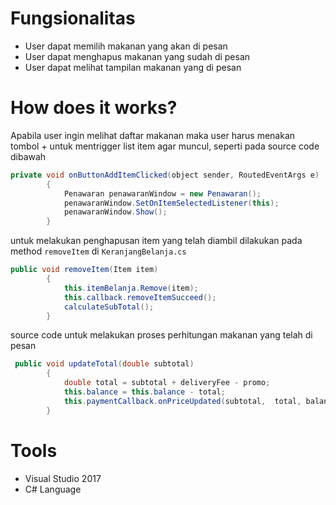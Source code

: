 ﻿# Fungsionalitas

- User dapat memilih makanan yang akan di pesan
- User dapat menghapus makanan yang sudah di pesan
- User dapat melihat tampilan makanan yang di pesan

# How does it works?

Apabila user ingin melihat daftar makanan maka user harus menakan tombol + untuk mentrigger list item agar muncul, seperti pada source code dibawah

``` java
private void onButtonAddItemClicked(object sender, RoutedEventArgs e)
        {
            Penawaran penawaranWindow = new Penawaran();
            penawaranWindow.SetOnItemSelectedListener(this);
            penawaranWindow.Show();
        }
```

untuk melakukan penghapusan item yang telah diambil dilakukan pada method `removeItem` di `KeranjangBelanja.cs`

``` java
public void removeItem(Item item)
        {
            this.itemBelanja.Remove(item);
            this.callback.removeItemSucceed();
            calculateSubTotal();
        }
```

source code untuk melakukan proses perhitungan makanan yang telah di pesan
``` java
 public void updateTotal(double subtotal)
        {
            double total = subtotal + deliveryFee - promo;
            this.balance = this.balance - total;
            this.paymentCallback.onPriceUpdated(subtotal,  total, balance);
        }
```



# Tools

- Visual Studio 2017
- C# Language
